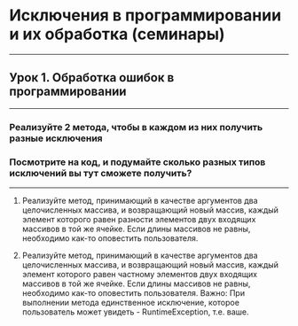 # Исключения в программировании и их обработка (семинары)
___

## Урок 1. Обработка ошибок в программировании
___

### Реализуйте 2 метода, чтобы в каждом из них получить разные исключения

### Посмотрите на код, и подумайте сколько разных типов исключений вы тут сможете получить?
___
1. Реализуйте метод, принимающий в качестве аргументов два целочисленных массива, и возвращающий новый массив, каждый элемент которого равен разности элементов двух входящих массивов в той же ячейке. Если длины массивов не равны, необходимо как-то оповестить пользователя.

2. Реализуйте метод, принимающий в качестве аргументов два целочисленных массива, и возвращающий новый массив, каждый элемент которого равен частному элементов двух входящих массивов в той же ячейке. Если длины массивов не равны, необходимо как-то оповестить пользователя. Важно: При выполнении метода единственное исключение, которое пользователь может увидеть - RuntimeException, т.е. ваше.